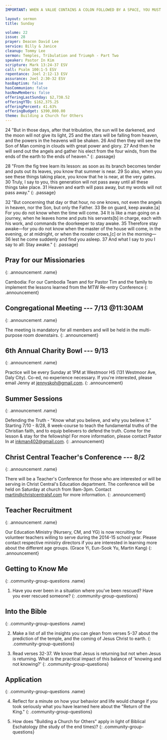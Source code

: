 ```yaml
---
IMPORTANT: WHEN A VALUE CONTAINS A COLON FOLLOWED BY A SPACE, YOU MUST USE &#58;

layout: sermon
title: Sunday

volume: 22
issue: 28
prayer: Deacon David Lee
service: Billy & Janice
cleanup: Tommy Lee
sermon: Temples, Tribulation and Triumph - Part Two
speaker: Pastor In Kim
scripture: Mark 13:24-37 ESV
call: Psalm 100:1-5 ESV
repentance: Joel 2:12-13 ESV
assurance: Joel 2:30-32 ESV
hasBaptism: false
hasCommunion: false
hasNewMembers: false
offeringLastSunday: $2,738.52
offeringYTD: $162,375.25
offeringPercent: 41.63%
offeringBudget: $390,000.00
theme: Building a Church for Others
---
```


24 "But in those days, after that tribulation, the sun will be darkened, and the moon will not give its light, 25 and the stars will be falling from heaven, and the powers in the heavens will be shaken. 26 And then they will see the Son of Man coming in clouds with great power and glory. 27 And then he will send out the angels and gather his elect from the four winds, from the ends of the earth to the ends of heaven."
{: .passage}

28 "From the fig tree learn its lesson: as soon as its branch becomes tender and puts out its leaves, you know that summer is near. 29 So also, when you see these things taking place, you know that he is near, at the very gates. 30 Truly, I say to you, this generation will not pass away until all these things take place. 31 Heaven and earth will pass away, but my words will not pass away."
{: .passage}

32 "But concerning that day or that hour, no one knows, not even the angels in heaven, nor the Son, but only the Father. 33 Be on guard, keep awake.[a] For you do not know when the time will come. 34 It is like a man going on a journey, when he leaves home and puts his servants[b] in charge, each with his work, and commands the doorkeeper to stay awake. 35 Therefore stay awake—for you do not know when the master of the house will come, in the evening, or at midnight, or when the rooster crows,[c] or in the morning— 36 lest he come suddenly and find you asleep. 37 And what I say to you I say to all: Stay awake."
{: .passage}



## Pray for our Missionaries
{: .announcement .name}

Cambodia: For our Cambodia Team and for Pastor Tim and the family to implement the lessons learned from the MTW Re-entry Conference 
{: .announcement}

## Congregational Meeting --- 7/13 @11:30AM
{: .announcement .name}

The meeting is mandatory for all members and will be held in the multi-purpose room downstairs.
{: .announcement}

## 6th Annual Charity Bowl --- 9/13
{: .announcement .name}

Practice will be every Sunday at 1PM at Westmoor HS (131 Westmoor Ave, Daly City). Co-ed, no experience necessary. If you're interested, please email Jenny at jennyskoh@gmail.com.
{: .announcement}

## Summer Sessions
{: .announcement .name}

Defending the Truth - "Know what you believe, and why you believe it." Starting 7/10 - 8/28, 8 week-course to teach the fundamental truths of the Christian faith, and to equip believers to defend the truth. Come for the lesson & stay for the fellowship! For more information, please contact Pastor In at inkman402@gmail.com.
{: .announcement}

## Christ Central Teacher's Conference --- 8/2
{: .announcement .name}

There will be a Teacher's Conference for those who are interested or will be serving in Christ Central's Education department. The conference will be held on Saturday at church from 9am-3pm. Contact martin@christcentralsf.com for more information.
{: .announcement}

## Teacher Recruitment
{: .announcement .name}

Our Education Ministry (Nursery, CM, and YG) is now recruiting for volunteer teachers willing to serve during the 2014-15 school year.  Please contact respective ministry directors if you are interested in learning more about the different age groups.  (Grace Yi, Eun-Sook Yu, Martin Kang)
{: .announcement}


## Getting to Know Me
{: .community-group-questions .name}

1) Have you ever been in a situation where you've been rescued? Have you ever rescued someone?
{: .community-group-questions}

## Into the Bible
{: .community-group-questions .name}

2) Make a list of all the insights you can glean from verses 5-37 about the prediction of the temple, and the coming of Jesus Christ to earth.
{: .community-group-questions}

3) Read verses 32-37. We know that Jesus is returning but not when Jesus is returning.  What is the practical impact of this balance of 'knowing and not knowing?'
{: .community-group-questions}

## Application
{: .community-group-questions .name}

4) Reflect for a minute on how your behavior and life would change if you took seriously what you have learned here about the "Return of the King."
{: .community-group-questions}

5) How does "Building a Church for Others" apply in light of Biblical Eschatology (the study of the end times)?
{: .community-group-questions}